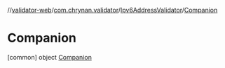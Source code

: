 //[validator-web](../../../../index.md)/[com.chrynan.validator](../../index.md)/[Ipv6AddressValidator](../index.md)/[Companion](index.md)



# Companion  
 [common] object [Companion](index.md)   

